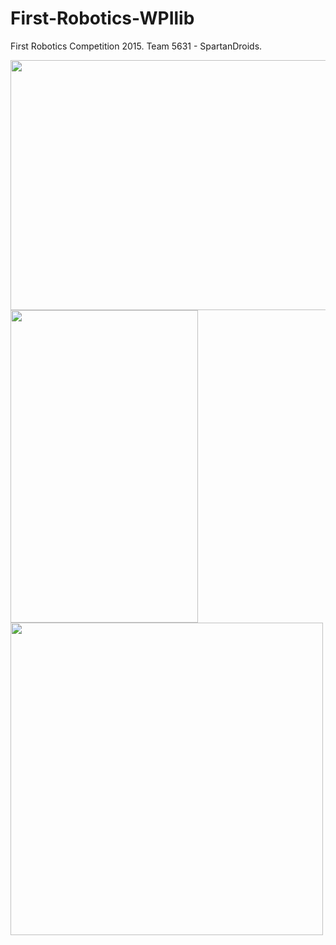 # First-Robotics-WPIlib
First Robotics Competition 2015.
Team 5631 - SpartanDroids.

<img src="giphy.gif"  width="800" height="400">
<br>

<img src="https://dl.dropbox.com/s/ev86qigvq0c7sep/10991359_664281583681674_2277759142921063081_n.jpg?dl=0"  width="300" height="500">
<img src="https://dl.dropbox.com/s/edl3llkw8p0z7wr/10437336_665371910239308_2149736437263311028_n.jpg?dl=0"  width="500" height="500">
